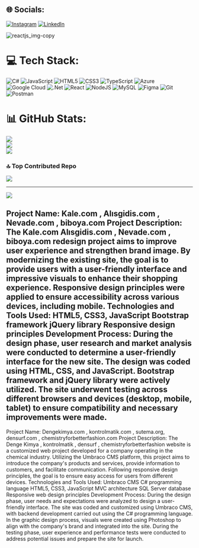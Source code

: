 
## 🌐 Socials:
[![Instagram](https://img.shields.io/badge/Instagram-%23E4405F.svg?logo=Instagram&logoColor=white)](https://instagram.com/_tunahankutlu) [![LinkedIn](https://img.shields.io/badge/LinkedIn-%230077B5.svg?logo=linkedin&logoColor=white)](https://linkedin.com/in/tunahan-kutlu-237a351b4/) 

![reactjs_img-copy](https://github.com/user-attachments/assets/3a1cf80e-961e-484d-b671-266117e2f054)
# 💻 Tech Stack:
![C#](https://img.shields.io/badge/c%23-%23239120.svg?style=for-the-badge&logo=csharp&logoColor=white) ![JavaScript](https://img.shields.io/badge/javascript-%23323330.svg?style=for-the-badge&logo=javascript&logoColor=%23F7DF1E) ![HTML5](https://img.shields.io/badge/html5-%23E34F26.svg?style=for-the-badge&logo=html5&logoColor=white) ![CSS3](https://img.shields.io/badge/css3-%231572B6.svg?style=for-the-badge&logo=css3&logoColor=white) ![TypeScript](https://img.shields.io/badge/typescript-%23007ACC.svg?style=for-the-badge&logo=typescript&logoColor=white) ![Azure](https://img.shields.io/badge/azure-%230072C6.svg?style=for-the-badge&logo=microsoftazure&logoColor=white) ![Google Cloud](https://img.shields.io/badge/GoogleCloud-%234285F4.svg?style=for-the-badge&logo=google-cloud&logoColor=white) ![.Net](https://img.shields.io/badge/.NET-5C2D91?style=for-the-badge&logo=.net&logoColor=white) ![React](https://img.shields.io/badge/react-%2320232a.svg?style=for-the-badge&logo=react&logoColor=%2361DAFB) ![NodeJS](https://img.shields.io/badge/node.js-6DA55F?style=for-the-badge&logo=node.js&logoColor=white) ![MySQL](https://img.shields.io/badge/mysql-4479A1.svg?style=for-the-badge&logo=mysql&logoColor=white) ![Figma](https://img.shields.io/badge/figma-%23F24E1E.svg?style=for-the-badge&logo=figma&logoColor=white) ![Git](https://img.shields.io/badge/git-%23F05033.svg?style=for-the-badge&logo=git&logoColor=white) ![Postman](https://img.shields.io/badge/Postman-FF6C37?style=for-the-badge&logo=postman&logoColor=white)
# 📊 GitHub Stats:
![](https://github-readme-stats.vercel.app/api?username=TunahanKutluu&theme=react&hide_border=false&include_all_commits=false&count_private=false)<br/>
![](https://github-readme-streak-stats.herokuapp.com/?user=TunahanKutluu&theme=react&hide_border=false)<br/>
![](https://github-readme-stats.vercel.app/api/top-langs/?username=TunahanKutluu&theme=react&hide_border=false&include_all_commits=false&count_private=false&layout=compact)

### 🔝 Top Contributed Repo
![](https://github-contributor-stats.vercel.app/api?username=TunahanKutluu&limit=5&theme=dark&combine_all_yearly_contributions=true)

---
[![](https://visitcount.itsvg.in/api?id=TunahanKutluu&icon=0&color=0)](https://visitcount.itsvg.in)

Project Name: Kale.com , Alısgidis.com , Nevade.com , biboya.com
Project Description: The Kale.com Alısgidis.com , Nevade.com , biboya.com redesign project aims to improve user experience and strengthen brand image. By modernizing the existing site, the goal is to provide users with a user-friendly interface and impressive visuals to enhance their shopping experience. Responsive design principles were applied to ensure accessibility across various devices, including mobile.
Technologies and Tools Used:
HTML5, CSS3, JavaScript
Bootstrap framework
jQuery library
Responsive design principles
Development Process:
During the design phase, user research and market analysis were conducted to determine a user-friendly interface for the new site.
The design was coded using HTML, CSS, and JavaScript. Bootstrap framework and jQuery library were actively utilized.
The site underwent testing across different browsers and devices (desktop, mobile, tablet) to ensure compatibility and necessary improvements were made.
---------------------------------------------------------------------------------
Project Name: Dengekimya.com , kontrolmatik.com , sutema.org, densurf.com , chemistryforbetterfashion.com
Project Description: The Denge Kimya , kontrolmatik , densurf , chemistryforbetterfashion website is a customized web project developed for a company operating in the chemical industry. Utilizing the Umbraco CMS platform, this project aims to introduce the company's products and services, provide information to customers, and facilitate communication. Following responsive design principles, the goal is to ensure easy access for users from different devices.
Technologies and Tools Used:
Umbraco CMS
C# programming language
HTML5, CSS3, JavaScript
MVC architecture
SQL Server database
Responsive web design principles
Development Process:
During the design phase, user needs and expectations were analyzed to design a user-friendly interface.
The site was coded and customized using Umbraco CMS, with backend development carried out using the C# programming language.
In the graphic design process, visuals were created using Photoshop to align with the company's brand and integrated into the site.
During the testing phase, user experience and performance tests were conducted to address potential issues and prepare the site for launch.

<!-- Proudly created with GPRM ( https://gprm.itsvg.in ) -->
